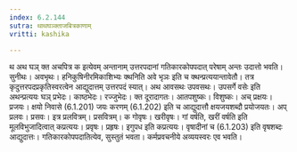 ```yaml
---
index: 6.2.144
sutra: थाथघञ्क्ताजबित्रकाणाम्
vritti: kashika

---
```

थ अथ घञ् क्त अचपित्र क इत्येवम् अन्तानाम् उत्तरपदानां गतिकारकोपपदात् परेषाम् अन्तः उदात्तो भवति। सुनीथः। अवभृथः। हनिकुषिनीरमिकाशिभ्यः क्थनिति अवे भृञः इति च क्थन्प्रत्ययान्तावेतौ। तत्र कृदुत्तरपदप्रकृतिस्वरत्वेन आद्युदात्तम् उत्तरपदं स्यात्। अथ आवसथः उपवसथः। उपसर्गे वसेः इति अथन्प्रत्ययः घञ् प्रभेदः। काष्ठभेदः। रज्जुभेदः। क्त दूरादागतः। आतपशुष्कः। विशुष्कः। अच् प्रक्षयः। प्रजयः। क्षयो निवासे (6.1.201) जयः करणम् (6.1.202) इति च आद्युदात्तौ क्षयजयशब्दौ प्रयोजयतः। अप् प्रलवः। प्रसवः। इत्र प्रलवित्रम्। प्रसवित्रम्। क गोवृषः। खरीवृषः। गां वर्षति, खरीं वर्षति इति मूलविभुजादित्वात् कप्रत्ययः। प्रवृषः। प्रहृषः। इगुपध इति कप्रत्ययः। वृषादीनां च (6.1.203) इति वृषशब्दः आद्युदात्तः। गतिकारकोपपदातित्येव, सुस्तुतं भवता। कर्मप्रवचनीये अव्ययस्वरः एव भवति।